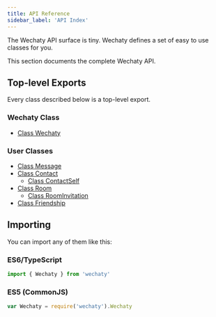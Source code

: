 ```yaml
---
title: API Reference
sidebar_label: 'API Index'
---
```


The Wechaty API surface is tiny. Wechaty defines a set of easy to use classes for you.

This section documents the complete Wechaty API.

## Top-level Exports

Every class described below is a top-level export.

### Wechaty Class

- [Class Wechaty](api/wechaty)

### User Classes

- [Class Message](api/message)
- [Class Contact](api/contact)
  - [Class ContactSelf](api/contact-self)
- [Class Room](api/room)
  - [Class RoomInvitation](api/room-invitation)
- [Class Friendship](api/friendship)

## Importing

You can import any of them like this:

### ES6/TypeScript

```js
import { Wechaty } from 'wechaty'
```

### ES5 (CommonJS)

```js
var Wechaty = require('wechaty').Wechaty
```
